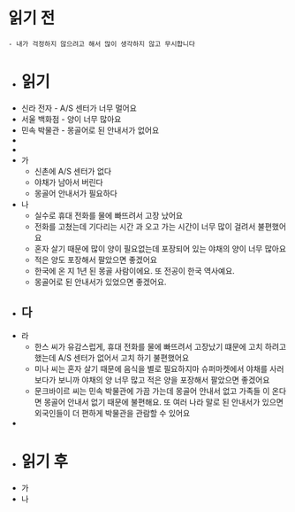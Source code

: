 # 읽기 전
	- 내가 걱정하지 않으려고 해서 많이 생각하지 않고 무시합니다
- # 읽기
- 신라 전자 - A/S 센터가 너무 멀어요
- 서울 백화점 - 양이 너무 많아요
- 민속 박물관 - 몽골어로 된 안내서가 없어요
-
-
- 가
	- 신촌에 A/S 센터가 없다
	- 야채가 남아서 버린다
	- 몽골어 안내서가 필요하다
- 나
	- 실수로 휴대 전화를 물에 빠뜨려서 고장 났어요
	- 전화를 고쳤는데 기다리는 시간 과 오고 가는 시간이 너무 많이 걸려서 불편했어요
	- 혼자 살기 때문에 많이 양이 필요없는데 포장되어 있는 야채의 양이 너무 많아요
	- 적은 양도 포장해서 팔았으면 좋겠어요
	- 한국에 온 지 1년 된 몽골 사람이에요. 또 전공이 한국 역사예요.
	- 몽골어로 된 안내서가 있었으면 좋겠어요.
- 다
	-
- 라
	- 한스 씨가 유감스럽게, 휴대 전화를 물에 빠뜨려서 고장났기 떄문에 고치 하려고 했는데  A/S 센터가 없어서 고치 하기 불편했어요
	- 미나 씨는 혼자 살기 때문에 음식을 별로 필요하지마 슈퍼마켓에서 야채를 사러 보다가 보니까 야채의 양 너무 많고 적은 양을 포장해서 팔았으면 좋겠어요
	- 문크바이르 씨는 민속 박물관에 가끔 가는데 몽골어 안내서 없고 가족들 이 온다면 몽골어 안내서 없기 때문에 불편해요. 또 여러 나라 말로 된 안내서가 있으면 외국인들이 더 편하게 박물관을 관람할 수 있어요
-
- # 읽기 후
- 가
- 나